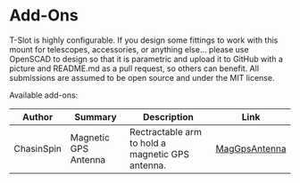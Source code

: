 # Add-Ons

T-Slot is highly configurable. If you design some fittings to work with this mount for telescopes, accessories, or anything else... please use OpenSCAD to design so that it is parametric and upload it to GitHub with a picture and README.md as a pull request, so others can benefit. All submissions are assumed to be open source and under the MIT license.

Available add-ons:

| Author | Summary | Description | Link |
| ------ | ------- | ----------- | ---- |
| ChasinSpin | Magnetic GPS Antenna | Rectractable arm to hold a magnetic GPS antenna. | [MagGpsAntenna](MagGpsAntenna/README.md) |